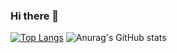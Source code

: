### Hi there 👋

[![Top Langs](https://github-readme-stats.vercel.app/api/top-langs/?username=anuraghazra&layout=donut&theme=radical)](https://github.com/anuraghazra/github-readme-stats)
![Anurag's GitHub stats](https://github-readme-stats.vercel.app/api?username=kolitoo&show_icons=true&theme=radical)
<!--
**kolitoo/kolitoo** is a ✨ _special_ ✨ repository because its `README.md` (this file) appears on your GitHub profile.

Here are some ideas to get you started:

- 🔭 I’m currently working on ...
- 🌱 I’m currently learning at 42 School.
- 👯 I’m looking to collaborate on ...
- 🤔 I’m looking for help with ...
- 📫 How to reach me: alex2107@outlook.fr
-->
